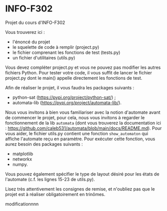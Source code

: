 # INFO-F302
Projet du cours d'INFO-F302

Vous trouverez ici :
- l'énoncé du projet
- le squelette de code à remplir (project.py)
- le fichier comprenant les fonctions de test (tests.py)
- un fichier d'utilitaires (utils.py)

Vous devez compléter project.py et vous ne pouvez pas modifier les autres fichiers Python. Pour tester votre code, il vous suffit de lancer le fichier project.py dont le main() appelle directement les fonctions de test.

Afin de réaliser le projet, il vous faudra les packages suivants :
- python-sat (https://pypi.org/project/python-sat/) ;
- automata-lib (https://pypi.org/project/automata-lib/).

Nous vous invitons à bien vous familiariser avec la notion d'automate avant de commencer le projet, pour cela, nous vous invitons à regarder le fonctionnement de la lib `automata` (dont vous trouverez la documentation ici : https://github.com/caleb531/automata/blob/main/docs/README.md). Pour vous aider, le fichier utils.py contient une fonction `show_automaton` qui affiche l'automate reçu en paramètre. Pour exécuter cette fonction, vous aurez besoin des packages suivants :
- matplotlib 
- networkx 
- numpy.
  
Vous pouvez également spécifier le type de layout désiré pour les états de l'automate (c.f. les lignes 15-23 de utils.py).

Lisez très attentivement les consignes de remise, et n'oubliez pas que le projet est à réaliser obligatoirement en trinômes.

modificationnnn
